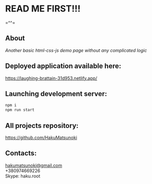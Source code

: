 # READ ME FIRST!!! 		

=^^=

## About
_Another basic html-css-js demo page without any complicated logic_

## Deployed application available here:
https://laughing-brattain-31d953.netlify.app/

## Launching development server:
```javascript
npm i
npm run start
```

## All projects repository:
https://github.com/HakuMatsunoki

## Contacts:  
hakumatsunoki@gmail.com   
+380974669226   
Skype: haku.root